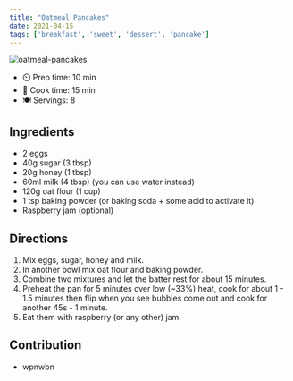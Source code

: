 ```yaml
---
title: "Oatmeal Pancakes"
date: 2021-04-15
tags: ['breakfast', 'sweet', 'dessert', 'pancake']
---
```

![oatmeal-pancakes](/pix/oatmeal-pancakes.webp)

- ⏲️ Prep time: 10 min
- 🍳 Cook time: 15 min
- 🍽️ Servings: 8

## Ingredients

- 2 eggs
- 40g sugar (3 tbsp)
- 20g honey (1 tbsp)
- 60ml milk (4 tbsp) (you can use water instead)
- 120g oat flour (1 cup)
- 1 tsp baking powder (or baking soda + some acid to activate it)
- Raspberry jam (optional)

## Directions

1. Mix eggs, sugar, honey and milk.
2. In another bowl mix oat flour and baking powder.
3. Combine two mixtures and let the batter rest for about 15 minutes.
4. Preheat the pan for 5 minutes over low (~33%) heat, cook for about 1 - 1.5 minutes then flip when you see bubbles come out and cook for another 45s - 1 minute.
5. Eat them with raspberry (or any other) jam.

## Contribution

- wpnwbn
